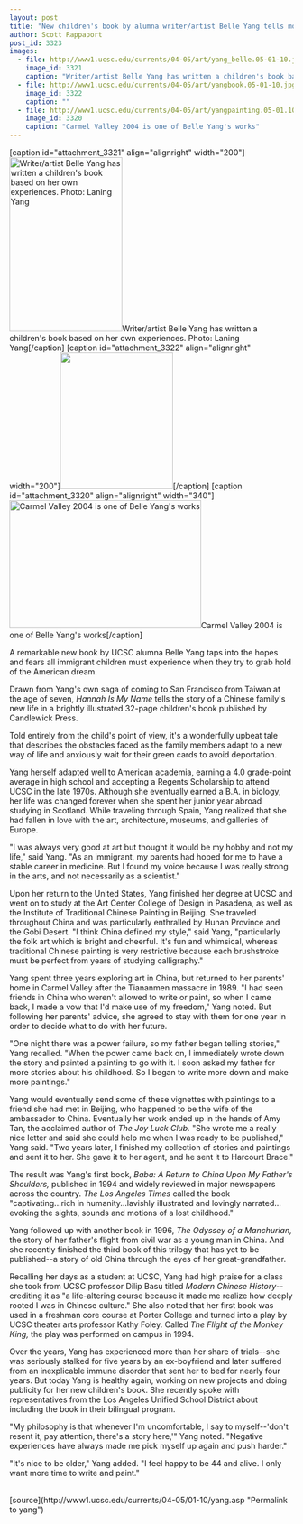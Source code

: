 ```yaml
---
layout: post
title: "New children's book by alumna writer/artist Belle Yang tells moving tale of immigrant experience"
author: Scott Rappaport
post_id: 3323
images:
  - file: http://www1.ucsc.edu/currents/04-05/art/yang_belle.05-01-10.jpg
    image_id: 3321
    caption: "Writer/artist Belle Yang has written a children's book based on her own experiences. Photo: Laning Yang"
  - file: http://www1.ucsc.edu/currents/04-05/art/yangbook.05-01-10.jpg
    image_id: 3322
    caption: ""
  - file: http://www1.ucsc.edu/currents/04-05/art/yangpainting.05-01.10.jpg
    image_id: 3320
    caption: "Carmel Valley 2004 is one of Belle Yang's works"
---
```


[caption id="attachment_3321" align="alignright" width="200"]<a href="http://localhost/mysite/wp-content/uploads/2005/01/yang_belle.05-01-10.jpg"><img class="size-full wp-image-3321" src="http://localhost/mysite/wp-content/uploads/2005/01/yang_belle.05-01-10.jpg" alt="Writer/artist Belle Yang has written a children's book based on her own experiences. Photo: Laning Yang" width="200" height="309" /></a>Writer/artist Belle Yang has written a children's book based on her own experiences. Photo: Laning Yang[/caption]
[caption id="attachment_3322" align="alignright" width="200"]<a href="http://localhost/mysite/wp-content/uploads/2005/01/yangbook.05-01-10.jpg"><img class="size-full wp-image-3322" src="http://localhost/mysite/wp-content/uploads/2005/01/yangbook.05-01-10.jpg" alt="" width="200" height="242" /></a>[/caption]
[caption id="attachment_3320" align="alignright" width="340"]<a href="http://localhost/mysite/wp-content/uploads/2005/01/yangpainting.05-01.10.jpg"><img class="size-full wp-image-3320" src="http://localhost/mysite/wp-content/uploads/2005/01/yangpainting.05-01.10.jpg" alt="Carmel Valley 2004 is one of Belle Yang's works" width="340" height="227" /></a>Carmel Valley 2004 is one of Belle Yang's works[/caption]
<a name="content" id="content"></a>
<p>
  A remarkable new book by UCSC alumna Belle Yang taps into the hopes and fears all immigrant children must experience when they try to grab hold of the American dream.
</p>
<p>
  Drawn from Yang's own saga of coming to San Francisco from Taiwan at the age of seven, <i>Hannah Is My Name</i> tells the story of a Chinese family's new life in a brightly illustrated 32-page children's book published by Candlewick Press.
</p>
<p>
  Told entirely from the child's point of view, it's a wonderfully upbeat tale that describes the obstacles faced as the family members adapt to a new way of life and anxiously wait for their green cards to avoid deportation.<br>
</p>
<p>
  Yang herself adapted well to American academia, earning a 4.0 grade-point average in high school and accepting a Regents Scholarship to attend UCSC in the late 1970s. Although she eventually earned a B.A. in biology, her life was changed forever when she spent her junior year abroad studying in Scotland. While traveling through Spain, Yang realized that she had fallen in love with the art, architecture, museums, and galleries of Europe.<br>
</p>
<p>
  "I was always very good at art but thought it would be my hobby and not my life," said Yang. "As an immigrant, my parents had hoped for me to have a stable career in medicine. But I found my voice because I was really strong in the arts, and not necessarily as a scientist."<br>
</p>
<p>
  Upon her return to the United States, Yang finished her degree at UCSC and went on to study at the Art Center College of Design in Pasadena, as well as the Institute of Traditional Chinese Painting in Beijing. She traveled throughout China and was particularly enthralled by Hunan Province and the Gobi Desert. "I think China defined my style," said Yang, "particularly the folk art which is bright and cheerful. It's fun and whimsical, whereas traditional Chinese painting is very restrictive because each brushstroke must be perfect from years of studying calligraphy."<br>
</p>
<p>
  Yang spent three years exploring art in China, but returned to her parents' home in Carmel Valley after the Tiananmen massacre in 1989. "I had seen friends in China who weren't allowed to write or paint, so when I came back, I made a vow that I'd make use of my freedom," Yang noted. But following her parents' advice, she agreed to stay with them for one year in order to decide what to do with her future.<br>
</p>
<p>
  "One night there was a power failure, so my father began telling stories," Yang recalled. "When the power came back on, I immediately wrote down the story and painted a painting to go with it. I soon asked my father for more stories about his childhood. So I began to write more down and make more paintings."<br>
</p>
<p>
  Yang would eventually send some of these vignettes with paintings to a friend she had met in Beijing, who happened to be the wife of the ambassador to China. Eventually her work ended up in the hands of Amy Tan, the acclaimed author of <i>The Joy Luck Club.</i> "She wrote me a really nice letter and said she could help me when I was ready to be published," Yang said. "Two years later, I finished my collection of stories and paintings and sent it to her. She gave it to her agent, and he sent it to Harcourt Brace."<br>
</p>
<p>
  The result was Yang's first book, <i>Baba: A Return to China Upon My Father's Shoulders,</i> published in 1994 and widely reviewed in major newspapers across the country. <i>The Los Angeles Times</i> called the book "captivating...rich in humanity...lavishly illustrated and lovingly narrated... evoking the sights, sounds and motions of a lost childhood."
</p>
<p>
  Yang followed up with another book in 1996, <i>The Odyssey of a Manchurian,</i> the story of her father's flight from civil war as a young man in China. And she recently finished the third book of this trilogy that has yet to be published--a story of old China through the eyes of her great-grandfather.<br>
</p>
<p>
  Recalling her days as a student at UCSC, Yang had high praise for a class she took from UCSC professor Dilip Basu titled <i>Modern Chinese History</i>--crediting it as "a life-altering course because it made me realize how deeply rooted I was in Chinese culture." She also noted that her first book was used in a freshman core course at Porter College and turned into a play by UCSC theater arts professor Kathy Foley. Called <i>The Flight of the Monkey King,</i> the play was performed on campus in 1994.<br>
</p>
<p>
  Over the years, Yang has experienced more than her share of trials--she was seriously stalked for five years by an ex-boyfriend and later suffered from an inexplicable immune disorder that sent her to bed for nearly four years. But today Yang is healthy again, working on new projects and doing publicity for her new children's book. She recently spoke with representatives from the Los Angeles Unified School District about including the book in their bilingual program.<br>
</p>
<p>
  "My philosophy is that whenever I'm uncomfortable, I say to myself--'don't resent it, pay attention, there's a story here,'" Yang noted. "Negative experiences have always made me pick myself up again and push harder."<br>
</p>
<p>
  "It's nice to be older," Yang added. "I feel happy to be 44 and alive. I only want more time to write and paint."<br>
  <br>
</p>
[source](http://www1.ucsc.edu/currents/04-05/01-10/yang.asp "Permalink to yang")

